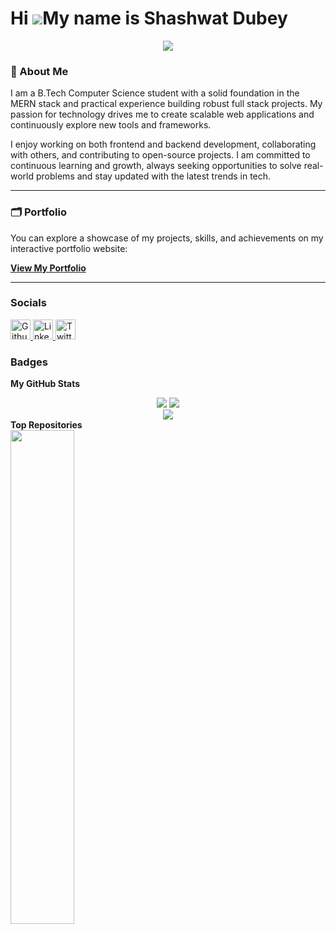 Hi ![](https://user-images.githubusercontent.com/18350557/176309783-0785949b-9127-417c-8b55-ab5a4333674e.gif)My name is Shashwat Dubey
======================================================================================================================================

<div align="center"> <img src="https://readme-typing-svg.demolab.com/?lines=MERN+Stack+Developer;Full-Stack+Project+Builder;&font=Fira%20Code&center=true&width=440&height=45&color=f75c7e&vCenter=true&pause=1000&size=22" /> </div> <p align="center"> 

### 🚀 About Me

I am a B.Tech Computer Science student with a solid foundation in the MERN stack and practical experience building robust full stack projects. My passion for technology drives me to create scalable web applications and continuously explore new tools and frameworks.

I enjoy working on both frontend and backend development, collaborating with others, and contributing to open-source projects. I am committed to continuous learning and growth, always seeking opportunities to solve real-world problems and stay updated with the latest trends in tech.

---

### 🗂️ Portfolio

You can explore a showcase of my projects, skills, and achievements on my interactive portfolio website:

**[View My Portfolio](https://shashwatdubey.vercel.app/)**

---


### Socials

<p align="left"> <a href="https://www.github.com/ShashwatDubey10" target="_blank" rel="noreferrer"> <picture> <source media="(prefers-color-scheme: dark)" srcset="https://raw.githubusercontent.com/danielcranney/readme-generator/main/public/icons/socials/github-dark.svg" /> <source media="(prefers-color-scheme: light)" srcset="https://raw.githubusercontent.com/danielcranney/readme-generator/main/public/icons/socials/github.svg" /> <img src="https://raw.githubusercontent.com/danielcranney/readme-generator/main/public/icons/socials/github.svg" width="32" height="32" alt="Github" title="Github" /> </picture> </a> <a href="https://www.linkedin.com/in/shashwat-dubey-10297b277" target="_blank" rel="noreferrer"> <picture> <source media="(prefers-color-scheme: dark)" srcset="https://raw.githubusercontent.com/danielcranney/readme-generator/main/public/icons/socials/linkedin-dark.svg" /> <source media="(prefers-color-scheme: light)" srcset="https://raw.githubusercontent.com/danielcranney/readme-generator/main/public/icons/socials/linkedin.svg" /> <img src="https://raw.githubusercontent.com/danielcranney/readme-generator/main/public/icons/socials/linkedin.svg" width="32" height="32" alt="LinkedIn" title="LinkedIn" /> </picture> </a> <a href="https://www.x.com/i_ShashwatDubey" target="_blank" rel="noreferrer"> <picture> <source media="(prefers-color-scheme: dark)" srcset="https://raw.githubusercontent.com/danielcranney/readme-generator/main/public/icons/socials/twitter-dark.svg" /> <source media="(prefers-color-scheme: light)" srcset="https://raw.githubusercontent.com/danielcranney/readme-generator/main/public/icons/socials/twitter.svg" /> <img src="https://raw.githubusercontent.com/danielcranney/readme-generator/main/public/icons/socials/twitter.svg" width="32" height="32" alt="Twitter" title="Twitter" /> </picture> </a></p>

### Badges

<b>My GitHub Stats</b>

<div align="center"> <img src="https://github-readme-stats.vercel.app/api?username=ShashwatDubey10&show_icons=true&theme=radical&hide_border=true&count_private=true" /> <img src="https://github-readme-streak-stats.herokuapp.com/?user=ShashwatDubey10&theme=radical&hide_border=true" /> </div> <div align="center"> <img src="https://github-readme-stats.vercel.app/api/top-langs/?username=ShashwatDubey10&layout=compact&theme=radical&hide_border=true" /> </div>
<b>Top Repositories</b>

<div width="100%" align="center"><a href="https://github.com/ShashwatDubey10/bantr-mern-chatapp" align="left"><img align="left" width="45%" src="https://github-readme-stats.vercel.app/api/pin/?username=ShashwatDubey10&repo=bantr-mern-chatapp&title_color=f97316&text_color=ffffff&icon_color=f97316&bg_color=1c1917&hide_border=true&locale=en" /></a></div><br /><br /><br /><br /><br /><br /><br />




